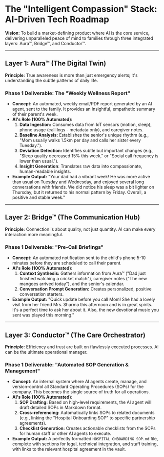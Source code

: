 
# The "Intelligent Compassion" Stack: AI-Driven Tech Roadmap

**Vision:** To build a market-defining product where AI is the core service, delivering unparalleled peace of mind to families through three integrated layers: Aura™, Bridge™, and Conductor™.

---

## **Layer 1: Aura™ (The Digital Twin)**

**Principle:** True awareness is more than just emergency alerts; it's understanding the subtle patterns of daily life.

### **Phase 1 Deliverable: The "Weekly Wellness Report"**
- **Concept:** An automated, weekly email/PDF report generated by an AI agent, sent to the family. It provides an insightful, empathetic summary of their parent's week.
- **AI's Role (100% Automated):**
    1.  **Data Ingestion:** Consumes data from IoT sensors (motion, sleep), phone usage (call logs - metadata only), and caregiver notes.
    2.  **Baseline Analysis:** Establishes the senior's unique rhythm (e.g., "Mom usually walks 1.5km per day and calls her sister every Tuesday.").
    3.  **Deviation Detection:** Identifies subtle but important changes (e.g., "Sleep quality decreased 15% this week," or "Social call frequency is lower than usual.").
    4.  **Insight Generation:** Translates raw data into compassionate, human-readable insights.
- **Example Output:** "Your dad had a vibrant week! He was more active than usual on Tuesday and Wednesday, and enjoyed several long conversations with friends. We did notice his sleep was a bit lighter on Thursday, but it returned to his normal pattern by Friday. Overall, a positive and stable week."

---

## **Layer 2: Bridge™ (The Communication Hub)**

**Principle:** Connection is about quality, not just quantity. AI can make every interaction more meaningful.

### **Phase 1 Deliverable: "Pre-Call Briefings"**
- **Concept:** An automated notification sent to the child's phone 5-10 minutes before they are scheduled to call their parent.
- **AI's Role (100% Automated):**
    1.  **Context Synthesis:** Gathers information from Aura™ ("Dad just finished watching a cricket match"), caregiver notes ("The new mangoes arrived today"), and the senior's calendar.
    2.  **Conversation Prompt Generation:** Creates personalized, positive conversation starters.
- **Example Output:** "Quick update before you call Mom! She had a lovely visit from her friend Mrs. Sharma this afternoon and is in great spirits. It's a perfect time to ask her about it. Also, the new devotional music you sent was played this morning."

---

## **Layer 3: Conductor™ (The Care Orchestrator)**

**Principle:** Efficiency and trust are built on flawlessly executed processes. AI can be the ultimate operational manager.

### **Phase 1 Deliverable: "Automated SOP Generation & Management"**
- **Concept:** An internal system where AI agents create, manage, and version-control all Standard Operating Procedures (SOPs) for the company. This becomes the single source of truth for all operations.
- **AI's Role (100% Automated):**
    1.  **SOP Drafting:** Based on high-level requirements, the AI agent will draft detailed SOPs in Markdown format.
    2.  **Cross-referencing:** Automatically links SOPs to related documents (e.g., linking the "Hospital Onboarding SOP" to specific partnership agreements).
    3.  **Checklist Generation:** Creates actionable checklists from the SOPs for human staff or other AI agents to execute.
- **Example Output:** A perfectly formatted `HOSPITAL_ONBOARDING_SOP.md` file, complete with sections for legal, technical integration, and staff training, with links to the relevant hospital agreement in the vault.

